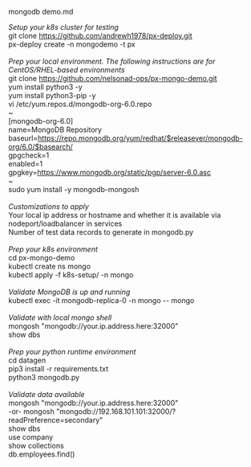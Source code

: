 mongodb demo.md

*Setup your k8s cluster for testing*<br>
git clone https://github.com/andrewh1978/px-deploy.git<br>
px-deploy create -n mongodemo -t px<br>
<br>
*Prep your local environment. The following instructions are for CentOS/RHEL-based environments*<br>
git clone https://github.com/nelsonad-ops/px-mongo-demo.git<br>
yum install python3 -y<br>
yum install python3-pip -y<br>
vi /etc/yum.repos.d/mongodb-org-6.0.repo<br>
~<br>
[mongodb-org-6.0]<br>
name=MongoDB Repository<br>
baseurl=https://repo.mongodb.org/yum/redhat/$releasever/mongodb-org/6.0/$basearch/<br>
gpgcheck=1<br>
enabled=1<br>
gpgkey=https://www.mongodb.org/static/pgp/server-6.0.asc<br>
~<br>
sudo yum install -y mongodb-mongosh<br>
<br>
*Customizations to apply*<br>
Your local ip address or hostname and whether it is available via nodeport/loadbalancer in services<br>
Number of test data records to generate in mongodb.py<br>
<br>
*Prep your k8s environment*<br>
cd px-mongo-demo<br>
kubectl create ns mongo<br>
kubectl apply -f k8s-setup/ -n mongo<br>
<br>
*Validate MongoDB is up and running*<br>
kubectl exec -it mongodb-replica-0 -n mongo -- mongo<br>
<br>
*Validate with local mongo shell*<br>
mongosh "mongodb://your.ip.address.here:32000"<br>
show dbs<br>
<br>
*Prep your python runtime environment*<br>
cd datagen<br>
pip3 install -r requirements.txt<br>
python3 mongodb.py<br>
<br>
*Validate data available*<br>
mongosh "mongodb://your.ip.address.here:32000"<br>
-or-
mongosh "mongodb://192.168.101.101:32000/?readPreference=secondary"<br>
show dbs<br>
use company<br>
show collections<br>
db.employees.find()<br>
